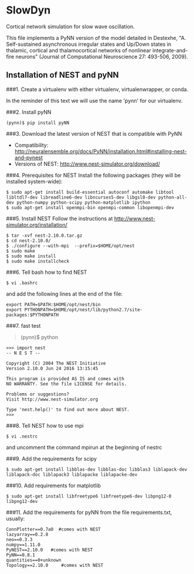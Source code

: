 # SlowDyn
Cortical network simulation for slow wave oscillation.

This file implements a PyNN version of the model detailed in Destexhe, "A. Self-sustained asynchronous irregular states and Up/Down states in thalamic, cortical and thalamocortical networks of nonlinear integrate-and-fire neurons" (Journal of Computational Neuroscience 27: 493-506, 2009).

## Installation of NEST and pyNN

###1. Create a virtualenv
with either virtualenv, virtualenwrapper, or conda.

In the reminder of this text we will use the name 'pynn' for our virtualenv.

###2. Install pyNN
~~~~
(pynn)$ pip install pyNN
~~~~

###3. Download the latest version of NEST that is compatible with PyNN
- Compatibility: http://neuralensemble.org/docs/PyNN/installation.html#installing-nest-and-pynest
- Versions of NEST: http://www.nest-simulator.org/download/


###4. Prerequisites for NEST
Install the following packages (they will be installed system-wide):
~~~~
$ sudo apt-get install build-essential autoconf automake libtool libltdl7-dev libreadline6-dev libncurses5-dev libgsl0-dev python-all-dev python-numpy python-scipy python-matplotlib ipython
$ sudo apt-get install openmpi-bin openmpi-common libopenmpi-dev
~~~~

###5. Install NEST
Follow the instructions at http://www.nest-simulator.org/installation/
~~~~
$ tar -xvf nest-2.10.0.tar.gz
$ cd nest-2.10.0/
$ ./configure --with-mpi  --prefix=$HOME/opt/nest
$ sudo make
$ sudo make install
$ sudo make installcheck
~~~~

###6. Tell bash how to find NEST
~~~~
$ vi .bashrc
~~~~

and add the following lines at the end of the file:
~~~~
export PATH=$PATH:$HOME/opt/nest/bin
export PYTHONPATH=$HOME/opt/nest/lib/python2.7/site-packages:$PYTHONPATH
~~~~

###7. fast test
> (pynn)$ python

~~~~
>>> import nest
-- N E S T --

Copyright (C) 2004 The NEST Initiative
Version 2.10.0 Jun 24 2016 13:15:45

This program is provided AS IS and comes with
NO WARRANTY. See the file LICENSE for details.

Problems or suggestions?
Visit http://www.nest-simulator.org

Type 'nest.help()' to find out more about NEST.
>>>
~~~~

###8. Tell NEST how to use mpi
~~~~
$ vi .nestrc
~~~~
and uncomment the command mpirun at the beginning of nestrc

###9. Add the requirements for scipy
~~~~
$ sudo apt-get install libblas-dev libblas-doc libblas3 liblapack-dev liblapack-doc liblapack3 liblapacke liblapacke-dev
~~~~

###10. Add requirements for matplotlib
~~~~
$ sudo apt-get install libfreetype6 libfreetype6-dev libpng12-0 libpng12-dev
~~~~

###11. Add the requirements for pyNN
from the file requirements.txt, usually:
~~~~
ConnPlotter==0.7a0  #comes with NEST
lazyarray==0.2.8
neo==0.3.3
numpy==1.11.0
PyNEST==2.10.0   #comes with NEST
PyNN==0.8.1
quantities==0+unknown
Topology==2.10.0     #comes with NEST
~~~~
